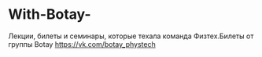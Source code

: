 # With-Botay-
Лекции, билеты и семинары, которые техала команда Физтех.Билеты от группы Botay https://vk.com/botay_phystech
